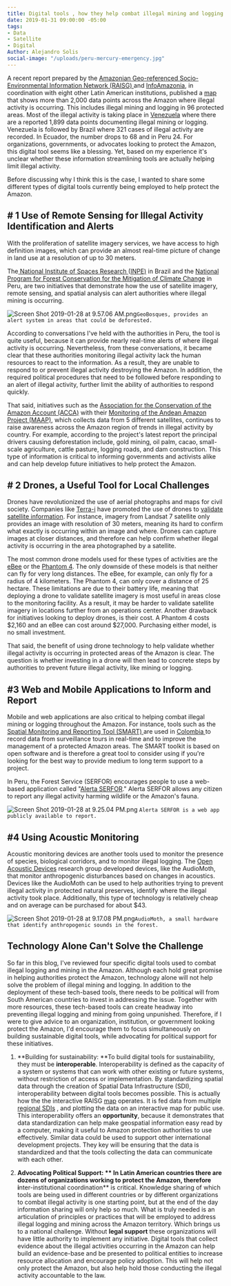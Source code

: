 ```yaml
---
title: Digital tools , how they help combat illegal mining and logging in the Amazon
date: 2019-01-31 09:00:00 -05:00
tags:
- Data
- Satellite
- Digital
Author: Alejandro Solis
social-image: "/uploads/peru-mercury-emergency.jpg"
---
```


A recent report prepared by the [Amazonian Geo-referenced Socio-Environmental Information Network (RAISG) ](https://www.amazoniasocioambiental.org/es/)and [InfoAmazonia](https://infoamazonia.org/es/), in coordination with eight other Latin American institutions,  published a [map](https://mineria.amazoniasocioambiental.org/) that shows more than 2,000 data points across the Amazon where illegal activity is occurring. This includes illegal mining and logging in 96 protected areas. Most of the illegal activity is taking place in [Venezuela](https://mineria.amazoniasocioambiental.org/) where there are a reported 1,899 data points documenting illegal mining or logging. Venezuela is followed by Brazil where 321 cases of illegal activity are recorded. In Ecuador, the number drops to 68 and in Peru 24. For organizations, governments, or advocates looking to protect the Amazon, this digital tool seems like a blessing. Yet, based on my experience it's unclear whether these information streamlining tools are actually helping limit illegal activity. 

<!--more-->

Before discussing why I think this is the case, I wanted to share some different types of digital tools currently being employed to help protect the Amazon.

## # 1 Use of Remote Sensing for Illegal Activity Identification and Alerts

With the proliferation of satellite imagery services, we have access to high definition images, which can provide an almost  real-time picture of change in land use at a resolution of up to 30 meters.  

The[ National Institute of Spaces Research ](http://www.obt.inpe.br/OBT/assuntos/programas/amazonia/prodes)([INPE)](http://www.obt.inpe.br/OBT/assuntos/programas/amazonia/prodes) in Brazil and the [National Program for Forest Conservation for the Mitigation of Climate Change](http://geobosques.minam.gob.pe/geobosque/view/index.php) in Peru, are two initiatives that demonstrate how the use of satellite imagery, remote sensing, and spatial analysis can alert authorities where illegal mining is occurring.  

![Screen Shot 2019-01-28 at 9.57.06 AM.png](/uploads/Screen%20Shot%202019-01-28%20at%209.57.06%20AM.png)`GeoBosques, provides an alert system in areas that could be deforested.`

According to conversations I've held with the authorities in Peru, the tool is quite useful, because it can provide nearly real-time alerts of where illegal activity is occurring. Nevertheless, from these conversations, it became clear that these authorities monitoring illegal activity lack the human resources to react to the information. As a result, they are unable to respond to or prevent illegal activity destroying the Amazon.  In addition, the required political procedures that need to be followed before responding to an alert of illegal activity, further limit the ability of authorities to respond quickly.

That said, initiatives such as the [Association for the Conservation of the Amazon Account (ACCA)](http://www.acca.org.pe) with their [Monitoring of the Andean Amazon Project (MAAP)](https://maaproject.org/es/), which collects data from 5 different satellites, continues to raise awareness across the Amazon region of trends in illegal activity by country. For example, according to the project's latest report the principal drivers causing deforestation include, gold mining, oil palm, cacao, small-scale agriculture, cattle pasture, logging roads, and dam construction. This type of information is critical to informing governments and activists alike and can help develop future initiatives to help protect the Amazon. 

## # 2 Drones, a Useful Tool for Local Challenges

Drones have revolutionized the use of aerial photographs and maps for civil society. Companies like [Terra-i](http://www.terra-i.org/terra-i.html) have promoted the use of drones to [validate satellite information](https://amazonlandscapes.org/drone-monitoring-of-land-cover-changes-detected-by-terra-i-in-yurimaguas-peru/). For instance, imagery from Landsat 7 satellite only provides an image with resolution of 30 meters, meaning its hard to confirm what exactly is occurring within an image and where. Drones can capture images at closer distances, and therefore can help confirm whether illegal activity is occurring in the area photographed by a satellite.

The most common drone models used for these types of activities are the [eBee](https://www.sensefly.com/drone/ebee-mapping-drone/) or the [Phantom 4](https://www.dji.pe/producto/phantom-4-pro/?gclid=Cj0KCQiAkMDiBRDNARIsACKP1FFNnhxDKS0LPG-QFSEcTipATuFx4CSg38WpMumQJv-2cjg_Vke0-9IaAo7REALw_wcB). The only downside of these models is that neither can fly for very long distances. The eBee, for example, can only fly for a radius of 4 kilometers. The Phantom 4, can only cover a distance of 25 hectare. These limitations are due to their battery life, meaning that deploying a drone to validate satellite imagery is most useful in areas close to the monitoring facility. As a result, it may be harder to validate satellite imagery in locations further from an operations center. Another drawback for initiatives looking to deploy drones,  is their cost.  A Phantom 4 costs $2,160 and an eBee can cost around $27,000. Purchasing either model, is no small investment. 

That said, the benefit of using drone technology to help validate whether illegal activity is occurring in protected areas of the Amazon is clear. The question is whether investing in a drone will then lead to concrete steps by authorities to prevent future illegal activity, like mining or logging. 

## #3 Web and Mobile Applications to Inform and Report

Mobile and web applications are also critical to helping combat illegal mining or logging throughout the Amazon. For instance, tools such as the [Spatial Monitoring and Reporting Tool (SMART) ](http://smartconservationtools.org/)are used in [Colombia ](https://colombia.wcs.org/es-es/WCS-Colombia/Noticias/articleType/ArticleView/articleId/11116/Entrenamiento-en-la-herramienta-SMART.aspx)to record data from surveillance tours in real-time and  to improve the management of a protected Amazon areas. The SMART toolkit is based on open software and is therefore a great tool to consider using if you're looking for the best way to provide medium to long term support to a project.

In Peru, the Forest Service (SERFOR) encourages people to use a web-based application called "[Alerta SERFOR](http://appweb.serfor.gob.pe/denunciasserfor/)." Alerta SERFOR allows any citizen to report any illegal activity harming wildlife or the Amazon's fauna. 

![Screen Shot 2019-01-28 at 9.25.04 PM.png](/uploads/Screen%20Shot%202019-01-28%20at%209.25.04%20PM.png) `Alerta SERFOR is a web app publicly available to report.`

## #4 Using Acoustic Monitoring

Acoustic monitoring devices are another tools used to monitor the presence of species, biological corridors, and to monitor illegal logging. The [Open Acoustic Devices](https://www.openacousticdevices.info) research group developed devices, like the AudioMoth, that  monitor anthropogenic disturbances based on changes in acoustics. Devices like the AudioMoth can be used to help authorities trying to prevent illegal activity in protected natural preserves, identify where the illegal activity took place. Additionally, this type of technology is relatively cheap and on average can be purchased for about $43. 

![Screen Shot 2019-01-28 at 9.17.08 PM.png](/uploads/Screen%20Shot%202019-01-28%20at%209.17.08%20PM.png)`AudioMoth, a small hardware that identify anthropogenic sounds in the forest.`

## Technology Alone Can't Solve the Challenge 

So far in this blog, I've reviewed four specific digital tools used to combat illegal logging and mining in the Amazon. Although each hold great promise in helping authorities protect the Amazon, technology alone will not help solve the problem of illegal mining and logging. In addition to the deployment of these tech-based tools, there needs to be political will from South American countries to invest in addressing the issue.  Together with more resources, these tech-based tools can create headway into preventing illegal logging and mining from going unpunished. Therefore, if I were to give advice to an organization, institution, or government looking protect the Amazon, I'd encourage them to focus simultaneously on building sustainable digital tools, while advocating for political support for these initiatives. 

1. **Building for sustainability: **To build digital tools for sustainability, they must be **interoperable**. Interoperability is defined as the capacity of a system or systems that can work with other existing or future systems, without restriction of access or implementation. By standardizing spatial data through the creation of Spatial Data Infrastructure (SDI), interoperability between digital tools becomes possible. This is actually how the  the interactive RAISG [map](https://mineria.amazoniasocioambiental.org/) operates. It is fed data from multiple [regional SDIs](https://mineria.amazoniasocioambiental.org/sobre/) , and plotting the data on an interactive map for public use. This interoperability offers an **opportunity**, because it demonstrates that data standardization can help make geospatial information easy read by a computer, making it useful to Amazon protection authorities to use effectively. Similar data could be used to support other international development projects. They key will be ensuring that the data is standardized and that the tools collecting the data can communicate with each other. 

2. **Advocating Political Support: ** In Latin American countries there are dozens of organizations working to protect the Amazon, therefore i**nter-institutional coordination** is critical. Knowledge sharing of which tools are being used in different countries or by different organizations to combat illegal activity is one starting point, but at the end of the day information sharing will only help so much. What is truly needed is an articulation of principles or practices that will be employed to address illegal logging and mining across the Amazon territory.  Which brings us to a national challenge. Without **legal support** these organizations will have little authority to implement any initiative. Digital tools that collect evidence about the illegal activities occurring in the Amazon can help build an evidence-base and be presented to political entities to increase resource allocation and encourage policy adoption. This will help not only protect the Amazon, but also help hold those conducting the illegal activity accountable to the law. 